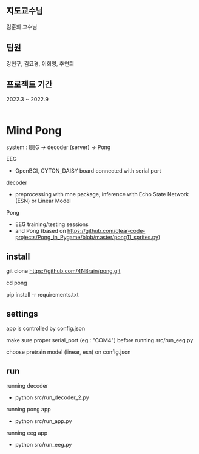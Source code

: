## 지도교수님

김훈희 교수님

## 팀원

강현구, 김묘경, 이회영, 추연희

## 프로젝트 기간

2022.3 ~ 2022.9 <br><br>

# Mind Pong

system : EEG -> decoder (server) -> Pong

EEG
 - OpenBCI, CYTON_DAISY board connected with serial port

decoder
 - preprocessing with mne package, inference with Echo State Network (ESN) or Linear Model

Pong

 - EEG training/testing sessions
 - and Pong (based on https://github.com/clear-code-projects/Pong_in_Pygame/blob/master/pong11_sprites.py)

## install

git clone https://github.com/4NBrain/pong.git

cd pong

pip install -r requirements.txt

## settings

app is controlled by config.json

make sure proper serial_port (eg.: "COM4") before running src/run_eeg.py

choose pretrain model (linear, esn) on config.json

## run

running decoder

 - python src/run_decoder_2.py
  
running pong app

 - python src/run_app.py
  
running eeg app

 - python src/run_eeg.py
